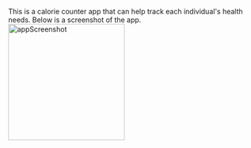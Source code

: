 This is a calorie counter app that can help track each individual's health needs. Below is a screenshot of the app.
<img width="235" alt="appScreenshot" src="https://github.com/user-attachments/assets/a717aca8-cd61-4318-9c45-ff243e24638b">
